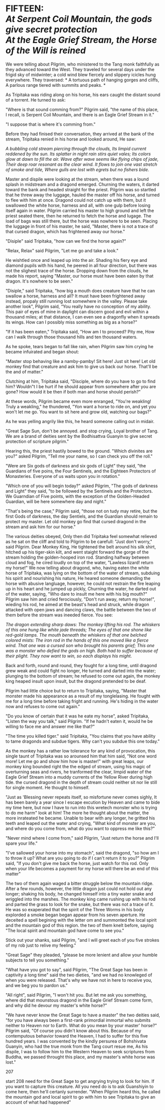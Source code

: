 # FIFTEEN:<br>*At Serpent Coil Mountain, the gods give secret protection<br> At the Eagle Grief Stream, the Horse of the Will is reined*

We were telling about Pilgrim, who ministered to the Tang monk faithfully as they advanced toward the West. They traveled for several days under the frigid sky of midwinter; a cold wind blew fiercely and slippery icicles hung everywhere. They traversed:
*
A tortuous path of hanging gorges and cliffs,
A parlous range tiered with summits and peaks.
*

As Tripitaka was riding along on his horse, his ears caught the distant sound of a torrent. He turned to ask:

"Where is that sound comming from?" Pilgrim said, "the name of this place, I recall, is Serpent Coil Mountain, and there is an Eagle Grief Stream in it."

"I suppose that is where it's comming from."

Before they had finised their conversation, they arrived at the bank of the stream, Tripitaka renied in his horse and looked around, He saw:

*A bubbling cold stream piercing through the clouds,
Its limpid current reddened by the sun.
Its splatter in night rain stirs quiet vales;
Its colors glow at dawn to fill the air.
Wave after wave seems like flying chips of jade,
Their deep roar resonant as the clear wind.
It flows to join one vast stretch of smoke and tide,
Where gulls are lost with egrets but no fishers bide.*

Master and dispile were looking at the stream, when there was a lound splash in midstream and a dragond emerged. Churning the waters, it darted toward the bank and headed straight for the priest. Pilgrim was so startled that he threw away the luggage, hauled the master off his horse, and turned to flee with him at once. Dragond could not catch up with them, but it swallowed the white horse, harness and all, with one gulp before losing itself again in water. Pilgrim carried his master to high ground and left the priest seated there, then he returned to fetch the horse and lugage. The load of bags was still there, but the horse was nowhere to be seen. Placing the luggage in front of his master, he said, "Master, there is not a trace of that cursed dragon, which has frightened away our horse."

"Disiple" said Tripitaka, "how can we find the horse again?"

"Relax, Relax" said Pilgrim, "Let me go and take a look."

He wishtled once and leaped up into the air. Shading his fiery eye and diamond pupils with his hand, he peered in all four direction, but there was not the slighest trace of the horse. Dropping down from the clouds, he made his report, saying "Master, our horse must have been eaten by that dragon. It's nowhere to be seen."

"Disiple," said Tripitaka, "how big a mouth does creature have that he can swallow a horse, harness and all? It must have been frightened away instead, propaly still running lost somewhere in the valley. Please take another look", Pilgrim said, “You really have no conception of my ability. This pair of eyes of mine in daylight can discern good and evil within a thousand miles; at that distance, I can even see a dragonfly when it spreads its wings. How can I possibly miss something as big as a horse?"

"If it has been eaten," Tripitaka said, "How am I to proceed? Pity me, How can I walk through those thousand hills and ten thousand waters.

As he spoke, tears began to fall like rain, when Pilgrim saw him crying he became infuirated and began shout:

"Master stop behaving like a namby-pamby! Sit here! Just sit here! Let old monkey find that creature and ask him to give us back our horse. That'll be the and of matter."

Clutching at him, Tripitaka said, "Disciple, where do you have to go to find him? Wouldn‟t I be hurt if he should appear from somewhere after you are gone? How would it be then if both man and horse should perish?"

At these words, Pilgrim became even more enranged, "You're weakling! Truly a weakling," he thundered, "Yon want a horse to ride on, and yet you won't let me go. You want to sit here and grow old, watching our bags?"

As he was yelling angrily like this, he heard someone calling out in midair.

"Great Sage Sun, don't be annoyed. and stop crying, Loyal brother of Tang. We are a brand of deities sent by the Bodhisattva Guanyin to give secret protection of scripture pilgrim."


Hearing this, the priest hastily bowed to the ground. "Which divinites are you?" asked Pilgrim,  "Tell me your name, so I can check you off the roll."

"Were are Six gods of darkness and six gods of Light" they said, "the Guardians of five poins, the Four Sentinels, and the Eighteen Protectors of Monasteries. Everyone of us waits upon you in rotation."


"Which one of you will begin today?" asked Pilgrim, "The gods of darkness and Light" they said, "to be followed by the Sentinels and the Protectors. We Guarndian of Five points, with the exception of the Golden-Headed Guardian, will be here somewhere day and night."


"That's being the case," Pilgrim said, "those not on tudy may retire, but the first Gods of darkness, the day Sentiels, and the Guardian should remain to protect my master. Let old monkey go find that cursed dragond in the stream and ask him for our horse." 

The various deities obeyed, Only then did Tripitaka feel somewhat relieved as he sat on the cliff and told to Pilgrim to be carefull: "Just don't worry," said Pilgrim. Dear Monkey King, He tightened the belt  around his silk shirt, hitched up his tiger-skin kilt, and went staight forward the gorge of the stream holding the golden-hooped iron rod. Standing halfway between cloud and fog, he cired loudly on top of the water, "Lawless lizard!  return my horse!" We now telling about dragond, who, having eaten the white horse of Tripitaka, was lying on the bottom of the water of stream, subduing his spirit and nourishing his nature, He heared someone demanding the horse with abusive langluage, however, he could not restrain the fire leaping up in his heart and he jumped up pickly, Churning the water, he darted out of the water, saying, "Who dare to insult me here with his big mouth?" Pilgrim saw him and cried ferociously, "Don't run away, return my horse!", wieding his rod, he aimed at the beast's head and struck, while dragon attacked with open jaws and dancing claws, the battle between the two of them before the stream was ineeded fierce. You see:

*The dragon extending sharp daws:
The monkey lifting his rod.
The whiskers of this one hung like white jade threads;
The eyes of that one shone like red-gold lamps.
The mouth beneath the whiskers of that one belched colored mists:
The iron rod in the hands of this one moved like a fierce wind.
That one was a cursed son who brought his parents grief;
This one was a monster who defied the gods on high.
Both had to suffer because of their plight.
They now want to win, so each displays his might.*

Back and forth, round and round, they fought for a long time, until dragond grew weak and could fight no longer, He turned and darted into the water; plunging to the bottom of stream; he refused to come out again, the monkey king heaped insult upon insult, but the dragond pretended to be deaf.

Pilgrim had little choice but to return to Tripitaka, saying, "Master that monster made his appearance as a result of my tonglelasing. He fought with me for a long time before taking fright and running. He's hiding in the water now and refuses to come out again."

"Do you know of certain that it was he eate my horse", asked Tripitaka, "Listen the way you talk," said Pilgrim. "If he hadn't eaten it, would he be willing to face me and answer me like that?"

"The time you killed tiger." said Tripitaka, "You claims that you have ability to tame dragonds and subdue tigers. Why can't you subdue this one today."

As the monkey has a rather low tolerance for any kind of provocation, this single taunt of Tripitaka was so arounsed him that him said, "Not one word more! Let me go and show him how is master!" with great leaps, our monkey king bounded right the the edged of stream, using his magic of overturning seas and rivers, he tranformed the clear,  limpid water of the Eagle Grief Stream into a muddy currents of the Yellow River during high tide. the cursed dragond in the depth of stream could neither sit nor lie still for single moment. He thought to himself.

"Just as 'Blessing never repeats itself, so misfortune never comes sighly, It has been barely a year since I escape excution by Heaven and came to bide my time here, but now I have to run into this wretech monster who is trying to do me harm" look at him! The more he thought about the matter, the more inrateated he became. Unable to bear with any longer, he gritted his teeth and leaped out the water and crying, "What kind of monster are you, and where do you come from, what do you want to oppress me like this?" 

"Never mind where I come from," said Pilgrim, "Just return the horse and I'll spare your life."

"I've sallowed your horse into my stomach", said the dragond,  "so how am I to throw it up? What are you going to do if I can't return it to you?" Pilgrim said, "If you don't give me back the horse, just watch for this rod. Only when your life becomes a payment for my horse will there be an end of this matter"

The two of them again waged a bitter struggle below the mountain ridge. After a few rounds, however, the little dragon just could not hold out any longer; shaking his body, he changed himself into a tiny water snake and wriggled into the marshes. The monkey king came rushing up with his rod and parted the grass to look for the snake, but there was not a trace of it. He was so exaperated that the spirit of the Three Worms in his body explorded a smoke began began appear from his seven aperture. He deceited a spell begining with the letter om and summonted the local spirit and the mountain god of this region. the two of them knelt before, saying "The local spirit and mountain god have come to see you."

Stick out your shanks, said Pilgrim, "and I will greet each of you five strokes of my rob just to relive my feeling."

"Great Sage" they pleaded, "please be more lenient and allow your humble subjects to tell you something."

"What have you got to say", said Pilgrim, "The Great Sage has been in captivity a long time" said the two dieties, "and we had no knowleged of when you were released. That's why we have not in here to receive you, and we beg you to pardon us."

"All right", said Pilgrim, "I won't hit you. But let me ask you something, where did that mounstous dragond in the Eagle Grief Stream come form, and why did he devour my master's white horse?"

"We have never know the Great Sage to have a master" the two deities said, "for you have always been a first-rank primordial immortal who submits neither to Heaven nor to Earth. What do you mean by your master' horse?" Pilgrim said, "Of course you didn't know about this. Because of my contemputous behavior toward the Heaven, I had to suffer for this five hundred years. I was convented by the kindly persurea of Bohshivata Guanyin, who had the true monk from the Tang court resue me, As his dispile, I was to follow him to the Western Heaven to seek scriptures from Buddha, we passed throught this place, and my master's white horse was lost."

207



start 208
need for the Great Sage to get angrying trying to look for him. If you want to capture this creature. All you need do is to ask Guanshiyin to come here, then he'll certanly surrender. "When Pilgrim heard this, he called the mountain god and local spirit to go with him to see Tripitaka to give an account of what had happened"

